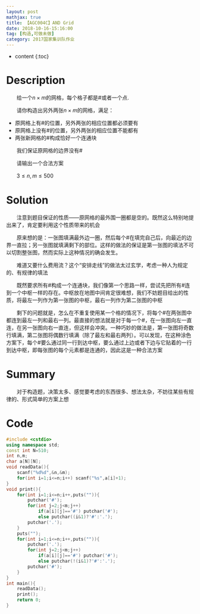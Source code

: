 ```yaml
---
layout: post
mathjax: true
title: 【AGC004C】AND Grid
date: 2018-10-16-15:16:00
tag: [构造,可做未做]
category: 2017国家集训队作业
---
```

* content
{:toc}
# Description

　　给一个$n\times m$的网格，每个格子都是$\#$或者一个点$.$

　　请你构造出另外两张$n\times m$的网格，满足：

* 原网格上有$\#$的位置，另外两张的相应位置都必须要有
* 原网格上没有$\#$的位置，另外两张的相应位置不能都有
* 两张新网格的$\#$构成恰好一个连通块

　　我们保证原网格的边界没有$\#$

　　请输出一个合法方案

　　$3 \le n,m \le 500$



# Solution

　　注意到题目保证的性质——原网格的最外围一圈都是空的。既然这么特别地提出来了，肯定要利用这个性质带来的机会

　　原来想的是：一张图填满最外边一圈，然后每个$\#$在填完自己后，向最近的边界一直拉；另一张图就填满剩下的部位。这样的做法的保证是第一张图的填法不可以切割整张图，然而实际上这种情况的确会发生。

　　难道又要什么费用流？这个“安排走线”的做法太过玄学，考虑一种人为规定的、有规律的填法

　　既然要求所有$\#$构成一个连通块，我们像第一个思路一样，尝试先把所有$\#$连到一个中枢一样的存在。中枢放在地图中间肯定很难想，我们不妨题目给出的性质，将最左一列作为第一张图的中枢，最右一列作为第二张图的中枢

　　剩下的问题就是，怎么在不重复使用某一个格的情况下，将每个$\#$在两张图中都连到最左一列和最右一列。最直接的想法就是对于每一个$\#$，在一张图向左一直连，在另一张图向右一直连，但这样会冲突。一种巧妙的做法是，第一张图将奇数行填满，第二张图将偶数行填满（除了最左和最右两列）。可以发现，在这种涂色方案下，每个$\#$要么通过同一行到达中枢，要么通过上边或者下边与它贴着的一行到达中枢，即每张图的每个元素都是连通的，因此这是一种合法方案



# Summary

　　对于构造题，决策太多、感觉要考虑的东西很多、想法太杂，不妨往某些有规律的、形式简单的方案上想



# Code

```c++
#include <cstdio>
using namespace std;
const int N=510;
int n,m;
char a[N][N];
void readData(){
    scanf("%d%d",&n,&m);
    for(int i=1;i<=n;i++) scanf("%s",a[i]+1);
}
void print(){
    for(int i=1;i<=n;i++,puts("")){
        putchar('#');
        for(int j=2;j<m;j++)
            if(a[i][j]=='#') putchar('#');
            else putchar((i&1)?'#':'.');
        putchar('.');
    }
    puts("");
    for(int i=1;i<=n;i++,puts("")){
        putchar('.');
        for(int j=2;j<m;j++)
            if(a[i][j]=='#') putchar('#');
            else putchar(!(i&1)?'#':'.');
        putchar('#');
    }
}
int main(){
    readData();
    print();
    return 0;
}
```

 